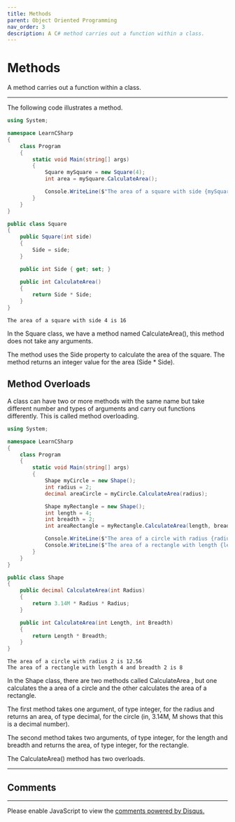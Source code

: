 ```yaml
---
title: Methods
parent: Object Oriented Programming
nav_order: 3
description: A C# method carries out a function within a class.
---
```


# Methods

A method carries out a function within a class.

****

The following code illustrates a method.

```csharp
using System;

namespace LearnCSharp
{
    class Program
    {
        static void Main(string[] args)
        {
            Square mySquare = new Square(4);
            int area = mySquare.CalculateArea();

            Console.WriteLine($"The area of a square with side {mySquare.Side} is {area}");
        }
    }
}

public class Square
{
    public Square(int side)
    {
        Side = side;
    }

    public int Side { get; set; }

    public int CalculateArea()
    {
        return Side * Side;
    }
}
```

```
The area of a square with side 4 is 16
```

In the Square class, we have a method named CalculateArea(), this method does not take any arguments. 

The method uses the Side property to calculate the area of the square. The method returns an integer value for the area (Side * Side).

## Method Overloads

A class can have two or more methods with the same name but take different number and types of arguments and carry out functions differently. This is called method overloading.

```csharp
using System;

namespace LearnCSharp
{
    class Program
    {
        static void Main(string[] args)
        {
            Shape myCircle = new Shape();
            int radius = 2;
            decimal areaCircle = myCircle.CalculateArea(radius);

            Shape myRectangle = new Shape();
            int length = 4;
            int breadth = 2;
            int areaRectangle = myRectangle.CalculateArea(length, breadth);

            Console.WriteLine($"The area of a circle with radius {radius} is {areaCircle}");
            Console.WriteLine($"The area of a rectangle with length {length} and breadth {breadth} is {areaRectangle}");
        }
    }
}

public class Shape
{
    public decimal CalculateArea(int Radius)
    {
        return 3.14M * Radius * Radius;
    }

    public int CalculateArea(int Length, int Breadth)
    {
        return Length * Breadth;
    }
}
```

```
The area of a circle with radius 2 is 12.56
The area of a rectangle with length 4 and breadth 2 is 8
```

In the Shape class, there are two methods called CalculateArea , but one calculates the a area of a circle and the other calculates the area of a rectangle. 

The first method takes one argument, of type integer, for the radius and returns an area, of type decimal, for the circle (in, 3.14M, M shows that this is a decimal number). 

The second method takes two arguments, of type integer, for the length and breadth and returns the area, of type integer, for the rectangle. 

The CalculateArea() method has two overloads.

<script async src="https://pagead2.googlesyndication.com/pagead/js/adsbygoogle.js"></script>
<!-- horizontal_display_ad -->
<ins class="adsbygoogle"
     style="display:block"
     data-ad-client="ca-pub-0640869077433160"
     data-ad-slot="8459798581"
     data-ad-format="auto"
     data-full-width-responsive="true"></ins>
<script>
     (adsbygoogle = window.adsbygoogle || []).push({});
</script>

****
## Comments
****
<div id="disqus_thread"></div>
<script>

var disqus_config = function () {
this.page.url = 'https://csharp.rclapp.com/object-oriented-programming/methods.html';  
this.page.identifier = 'methods'; 
};

(function() {
var d = document, s = d.createElement('script');
s.src = 'https://csharper.disqus.com/embed.js';
s.setAttribute('data-timestamp', +new Date());
(d.head || d.body).appendChild(s);
})();
</script>
<noscript>Please enable JavaScript to view the <a href="https://disqus.com/?ref_noscript">comments powered by Disqus.</a></noscript>
